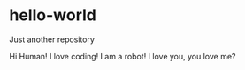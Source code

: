 # hello-world
Just another repository

Hi Human!
I love coding!
I am a robot!
I love you, you love me?
